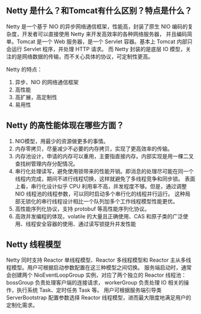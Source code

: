 ## Netty 是什么？和Tomcat有什么区别？特点是什么？
Netty 是一个基于 NIO 的异步网络通信框架，性能高，封装了原生 NIO 编码的复杂度，开发者可以直接使用 Netty 来开发高效率的各种网络服务器，
并且编码简单。Tomcat 是一个 Web 服务器，是一个 Servlet 容器。基本上 Tomcat 内部只会运行 Servlet 程序，并处理 HTTP 请求。
而 Netty 封装的是底层 IO 模型，关注的是网络数据的传输，而不关心具体的协议，可定制性更高。

Netty 的特点：
1. 异步、NIO 的网络通信框架
2. 高性能
3. 高扩展，高定制性
4. 易用性

## Netty 的高性能体现在哪些方面？ 
1. NIO模型，用最少的资源做更多的事情。
2. 内存零拷贝，尽量减少不必要的内存拷贝，实现了更高效率的传输。
3. 内存池设计，申请的内存可以重用，主要指直接内存。内部实现是用一棵二叉查找树管理内存分配情况。
4. 串行化处理读写，避免使用锁带来的性能开销。即消息的处理尽可能在同一个线程内完成，期间不进行线程切换，这样就避免了多线程竞争和同步锁。
表面上看，串行化设计似乎 CPU 利用率不高，并发程度不够。但是，通过调整 NIO 线程池的线程参数，可以同时启动多个串行化的线程并行运行。
这种局部无锁化的串行线程设计相比一个队列加多个工作线程模型性能更优。
5. 高性能序列化协议，支持 protobuf 等高性能序列化协议。
6. 高效并发编程的体现，volatile 的大量且正确使用、CAS 和原子类的广泛使用、线程安全容器的使用、通过读写锁提升并发性能 

## Netty 线程模型
Netty 同时支持 Reactor 单线程模型、Reactor 多线程模型和 Reactor 主从多线程模型。用户可根据启动参数配置在这三种模型之间切换。
服务端启动时，通常会创建两个 NioEventLoopGroup 实例，对应了两个独立的 Reactor 线程池：bossGroup 负责处理客户端的连接请求，
workerGroup 负责处理 IO 相关的操作，执行系统 Task、定时任务 Task 等。
用户可根据服务端引导类 ServerBootstrap 配置参数选择 Reactor 线程模型，进而最大限度地满足用户的定制化需求。 
